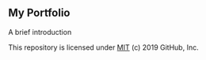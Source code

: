 ## My Portfolio

A brief introduction

This repository is licensed under [MIT](../LICENSE) (c) 2019 GitHub, Inc.
